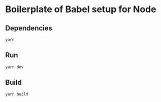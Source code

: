# Boilerplate of Babel setup for Node

## Dependencies

` yarn `

## Run

` yarn dev `

## Build

` yarn build `